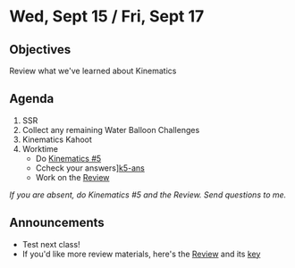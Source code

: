 Wed, Sept 15 / Fri, Sept 17
=====================

Objectives
------------
Review what we've learned about Kinematics

Agenda  
---------  

1. SSR
2. Collect any remaining Water Balloon Challenges
3. Kinematics Kahoot
4. Worktime
	- Do [Kinematics #5][k5] 
	- Ccheck your answers][k5-ans]
	- Work on the [Review][rev]

*If you are absent, do Kinematics #5 and the Review.  Send questions to me.*


Announcements
-------------  
- Test next class!
- If you'd like more review materials, here's the [Review][rev] and its [key][rev-key]

[k5]: https://avon.schoology.com/course/5138386942/materials/gp/5275625989
[k5-ans]: https://avon.schoology.com/page/5314440587
[rev]: https://avon.schoology.com/course/5138386942/materials/gp/5314445950
[rev-key]: https://avon.schoology.com/course/5138386942/materials/gp/5314444185
<!--stackedit_data:
eyJoaXN0b3J5IjpbLTE0Nzg5MTk2MzIsLTM0NDMyNjk1OSwyMD
QzNzMyMzgxLDM5NzY4MjMzNCwtNTU0NDQzMDQ5LDYwNDcyNzE3
OCwxNjkxNTIyMjA5LC0xNTYzNDQ4NjI3LC0xODY2MzI0MzQ3LD
Y2OTcyNzM3NCwxODgwMzM0NzQ5LC03NDczNzk5MDEsLTI4ODcw
MzYzNSwzMjAzNzI4NjksLTE3MDAzMDg5NzIsLTIwNTA5MzM5NT
ksLTEyODA5NTAxMzQsLTM2NzY4ODA5MSw5MjQzOTMwMDYsLTE3
Mzg1NjY4XX0=
-->